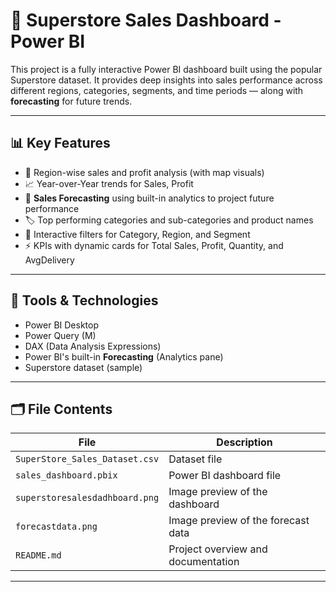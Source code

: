# 🛒 Superstore Sales Dashboard - Power BI

This project is a fully interactive Power BI dashboard built using the popular Superstore dataset. It provides deep insights into sales performance across different regions, categories, segments, and time periods — along with **forecasting** for future trends.

---

## 📊 Key Features

- 📍 Region-wise sales and profit analysis (with map visuals)
- 📈 Year-over-Year trends for Sales, Profit
- 🔮 **Sales Forecasting** using built-in analytics to project future performance
- 🏷️ Top performing categories and sub-categories and product names
- 🧭 Interactive filters for Category, Region, and Segment
- ⚡ KPIs with dynamic cards for Total Sales, Profit, Quantity, and AvgDelivery

---

## 🧰 Tools & Technologies

- Power BI Desktop
- Power Query (M)
- DAX (Data Analysis Expressions)
- Power BI's built-in **Forecasting** (Analytics pane)
- Superstore dataset (sample)

---


## 🗂️ File Contents

| File                           | Description                           |
|--------------------------------|---------------------------------------|
| `SuperStore_Sales_Dataset.csv` | Dataset file               |
| `sales_dashboard.pbix`         | Power BI dashboard file               |
| `superstoresalesdadhboard.png` | Image preview of the dashboard        |
| `forecastdata.png`             | Image preview of the forecast data    |
| `README.md`                    | Project overview and documentation    |

---

